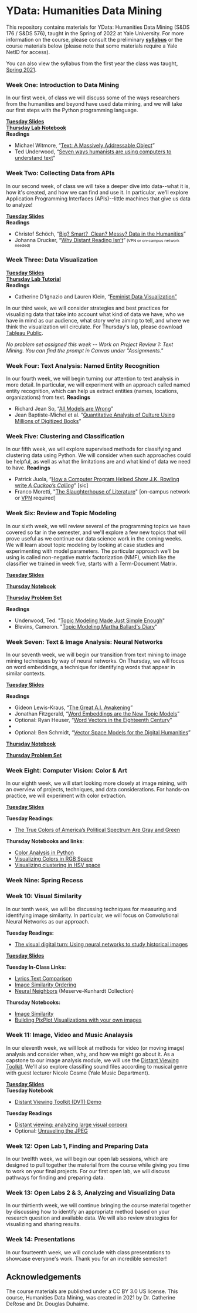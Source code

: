# YData: Humanities Data Mining

This repository contains materials for YData: Humanities Data Mining (S&DS 176 / S&DS 576), taught in the Spring of 2022 at Yale University. For more information on the course, please consult the preliminary  [**syllabus**](https://github.com/YaleDHLab/humanities-data-mining/blob/master/YDATA-HumanitiesDataMiningSpring2022.pdf) or the course materials below (please note that some materials require a Yale NetID for access).

You can also view the syllabus from the first year the class was taught, [Spring 2021](https://github.com/YaleDHLab/humanities-data-mining/blob/master/Spring-2021.md).

### Week One: Introduction to Data Mining

In our first week, of class we will discuss some of the ways researchers from the humanities and beyond have used data mining, and we will take our first steps with the Python programming language.

[**Tuesday Slides**](https://docs.google.com/presentation/d/1kIM6ts5PnacRHk0YdGWvMY4ecgSnrTD32cdMUjjU2Hk/edit?usp=sharing)<br/>
[**Thursday Lab Notebook**](https://colab.research.google.com/drive/1ynzXjh0hKbdJIj0LtQuPFn-SaCWY3rPi?usp=sharing)<br/>
**Readings**<br/>
* Michael Witmore, “[Text: A Massively Addressable Object](https://dhdebates.gc.cuny.edu/read/untitled-88c11800-9446-469b-a3be-3fdb36bfbd1e/section/402e7e9a-359b-4b11-8386-a1b48e40425a)”
* Ted Underwood, “[Seven ways humanists are using computers to understand text](https://tedunderwood.com/2015/06/04/seven-ways-humanists-are-using-computers-to-understand-text/)”

### Week Two: Collecting Data from APIs

In our second week, of class we will take a deeper dive into data--what it is, how it's created, and how we can find and use it. In particular, we'll explore Application Programming Interfaces (APIs)--little machines that give us data to analyze!

[**Tuesday Slides**](https://docs.google.com/presentation/d/1nqA0TBXOnypuXMFtO4x6huMVGFabx41VT9Bd62fmT2s/edit?usp=sharing)<br/>
**Readings**<br/>
* Christof Schöch, &ldquo;<a class="inline_disabled" href="http://journalofdigitalhumanities.org/2-3/big-smart-clean-messy-data-in-the-humanities/" target="_blank" rel="noopener noreferrer">Big? Smart?&nbsp; Clean? Messy? Data in the Humanities</a>&rdquo;
* Johanna Drucker, &ldquo;<a class="inline_disabled" href="https://www.cambridge.org/core/services/aop-cambridge-core/content/view/757C1225CFDCF629FC2895C76DD747B0/S0030812900116098a.pdf/why-distant-reading-isnt.pdf" target="_blank" rel="noopener noreferrer">Why Distant Reading Isn&rsquo;t</a>&rdquo;<span style="font-size: 8pt;"> (VPN or on-campus network needed)</span>


### Week Three: Data Visualization

[**Tuesday Slides**](https://docs.google.com/presentation/d/17pd5CL-bfPI5da3igAc8fDlLh2KDbdynATUK-G1OQtg/edit?usp=sharing)<br/>
[**Thursday Lab Tutorial**](https://github.com/YaleDHLab/humanities-data-mining/blob/master/workshop-materials/tableau-workshop/README.md)<br/>
**Readings**<br/>
* Catherine D’Ignazio and Lauren Klein, “<a href="http://www.kanarinka.com/wp-content/uploads/2015/07/IEEE_Feminist_Data_Visualization.pdf">Feminist Data Visualization”</a>

In our third week, we will consider strategies and best practices for visualizing data that take into account what kind of data we have, who we have in mind as our audience, what story we're aiming to tell, and where we think the visualization will circulate. For Thursday's lab, please download [Tableau Public](https://public.tableau.com/en-us/s/).

<i>No problem set assigned this week -- Work on Project Review 1: Text Mining. You can find the prompt in Canvas under "Assignments."</i>

### Week Four: Text Analysis: Named Entity Recognition

In our fourth week, we will begin turning our attention to text analysis in more detail. In particular, we will experiment with an approach called named entity recognition, which can help us extract entities (names, locations, organizations) from text.
**Readings**<br/>
<ul>
    <li>Richard Jean So, &ldquo;<a class="inline_disabled" href="https://www.cambridge.org/core/journals/pmla/article/all-models-are-wrong/0AFE2CEA7F036769916EC819BFCD8E6E#" target="_blank" rel="noopener">All Models are Wrong</a>&rdquo;</li>
    <li>Jean Baptiste-Michel et al. &ldquo;<a class="inline_disabled" href="https://www.science.org/doi/10.1126/science.1199644" target="_blank" rel="noopener">Quantitative Analysis of Culture Using Millions of Digitized Books</a>&rdquo;</li>
</ul>

### Week Five: Clustering and Classification

In our fifth week, we will explore supervised methods for classifying and clustering data using Python. We will consider when such approaches could be helpful, as well as what the limitations are and what kind of data we need to have.
**Readings**<br/>
<ul>
    <li>Patrick Juola, &ldquo;<a class="inline_disabled" href="https://www.scientificamerican.com/article/how-a-computer-program-helped-show-jk-rowling-write-a-cuckoos-calling/" target="_blank" rel="noopener">How a Computer Program Helped Show J.K. Rowling write <em>A Cuckoo&rsquo;s Calling</em></a>&rdquo; [sic]</li>
    <li>Franco Moretti, "<a class="inline_disabled" href="https://muse.jhu.edu/article/22852" target="_blank" rel="noopener">The Slaughterhouse of Literature</a>" [on-campus network or <a class="inline_disabled" href="https://ask.library.yale.edu/faq/174875" target="_blank" rel="noopener">VPN</a> required]</li>
</ul>

### Week Six: Review and Topic Modeling 

In our sixth week, we will review several of the programming topics we have covered so far in the semester, and we'll explore a few new topics that will prove useful as we continue our data science work in the coming weeks. We will learn about topic modeling by looking at case studies and experimenting with model parameters. The particular approach we'll be using is called non-negative matrix factorization (NMF), which like the classifier we trained in week five, starts with a Term-Document Matrix.

**[Tuesday Slides](https://docs.google.com/presentation/d/18aMawTOqBQxSXrfN2V13ZCgK-1Ccw7M8G0148HOTMaM/edit?usp=sharing)**

**[Thursday Notebook](https://colab.research.google.com/drive/1Bk5Dat9vySfx3YeFYGn5Ydx1ChN5eQdr?usp=sharing)**

**[Thursday Problem Set](https://colab.research.google.com/drive/1R_t_s3DKlo2nTa-yW7DfvPc9UloBGfo_?usp=sharing)**

**Readings**<br/>
<ul>
    <li>Underwood, Ted. "<a class="inline_disabled" href="https://tedunderwood.com/2012/04/07/topic-modeling-made-just-simple-enough/" target="_blank" rel="noopener">Topic Modeling Made Just Simple Enough</a>"</li>
    <li>Blevins, Cameron. "<a class="inline_disabled" href="https://www.cameronblevins.org/posts/topic-modeling-martha-ballards-diary/" target="_blank" rel="noopener">Topic Modeling Martha Ballard's Diary</a>"</li>
</ul>

### Week Seven: Text & Image Analysis: Neural Networks

In our seventh week, we will begin our transition from text mining to image mining techniques by way of neural networks. On Thursday, we will focus on word embeddings, a technique for identifying words that appear in similar contexts.

**[Tuesday Slides](https://docs.google.com/presentation/d/1wj-5EjLEMRg7boOlrXB9TSOwMmjw0WNryyz_phBN4VI/edit?usp=sharing)**

**Readings**<br/>
<ul>
    <li>Gideon Lewis-Kraus, &ldquo;<a class="inline_disabled" href="https://www.nytimes.com/2016/12/14/magazine/the-great-ai-awakening.html" target="_blank" rel="noopener">The Great A.I. Awakening</a>&rdquo;</li>
    <li>Jonathan Fitzgerald, &ldquo;<a class="inline_disabled" href="https://cssh.northeastern.edu/nulab/word-embedding-models-new-topic-models/" target="_blank" rel="noopener">Word Embeddings are the New Topic Models</a>&rdquo;</li>
    <li>Optional: Ryan Heuser, &ldquo;<a href="https://ryanheuser.org/word-vectors/)">Word Vectors in the Eighteenth Century</a>&rdquo;<li>
    <li>Optional: Ben Schmidt, &ldquo;<a href="http://bookworm.benschmidt.org/posts/2015-10-25-Word-Embeddings.html">Vector Space Models for the Digital Humanities</a>&rdquo;</li>
</ul>

**[Thursday Notebook](https://colab.research.google.com/drive/1tGrSqgTyE1heKZuWxifPi-lHvjfeBYdr?usp=sharing)**

**[Thursday Problem Set](https://colab.research.google.com/drive/15qeboVR-U51Hk_F27Aua-MpwVmEQjuhf?usp=sharing)**

### Week Eight: Computer Vision: Color & Art 

In our eighth week, we will start looking more closely at image mining, with an overview of projects, techniques, and data considerations. For hands-on practice, we will experiment with color extraction.

**[Tuesday Slides](https://docs.google.com/presentation/d/1JS28si7_P9FSWN8ybp5XogCPR6sZfINVu2lIVq2KWN8/edit?usp=sharing)**

**Tuesday Readings**:

* [The True Colors of America’s Political Spectrum Are Gray and Green](https://www.nytimes.com/interactive/2020/09/02/upshot/america-political-spectrum.html)

**Thursday Notebooks and links**:

* [Color Analysis in Python](https://colab.research.google.com/drive/1MH-qZfIG30qRFUxWP7IZw4AQDFGtgy3w?usp=sharing)
* [Visualizing Colors in RGB Space](https://colab.research.google.com/drive/1Z7N_GD3PIDa2Ta2Ae7l2VmvON9FtXVma?usp=sharing)
* [Visualizing clustering in HSV space](http://dh.library.yale.edu/projects/vogue/colorcluster.html)

### Week Nine: Spring Recess

### Week 10: Visual Similarity

In our tenth week, we will be discussing techniques for measuring and identifying image similarity. In particular, we will focus on Convolutional Neural Networks as our approach.

**Tuesday Readings:**

* [The visual digital turn: Using neural networks to study historical images](https://academic.oup.com/dsh/article/35/1/194/5296356)

**[Tuesday Slides](https://docs.google.com/presentation/d/1BF7USpA4xqZ2zoLSkywJ7CvaF2nakILTvm8uITBeLeI/edit?usp=sharing)**

**Tuesday In-Class Links:**

* [Lyrics Text Comparison](https://colab.research.google.com/drive/1ImjzOLnxxfM0qcjD8K1rOugkJziGUzZz?usp=sharing)
* [Image Similarity Ordering](https://cderose.github.io/image-similarity/)
* [Neural Neighbors](https://dhlab.yale.edu/neural-neighbors/) (Meserve-Kunhardt Collection)

**Thursday Notebooks:**

* [Image Similarity](https://colab.research.google.com/drive/1nI-7QOaWgepRDBcATIe6EylsYvibZg9j?usp=sharing)
* [Building PixPlot Visualizations with your own images](https://colab.research.google.com/drive/1eQg6yAXUDM_XdS5E1PmZ5J_BhJBclEhi?usp=sharing)

### Week 11: Image, Video and Music Analaysis

In our eleventh week, we will look at methods for video (or moving image) analysis and consider when, why, and how we might go about it. As a capstone to our image analysis module, we will use the [Distant Viewing Toolkit](https://github.com/distant-viewing/dvt). We'll also explore classifing sound files according to musical genre with guest lecturer Nicole Cosme (Yale Music Department).

**[Tuesday Slides](https://docs.google.com/presentation/d/1B1w3gLd_27xebM43urhVlI8-XaKOwqtBvYBH-05lREY/edit?usp=sharing)**<br>
**Tuesday Notebook**
* [Distant Viewing Toolkit (DVT) Demo](https://colab.research.google.com/drive/1gRUI8LRtCUpCfglTHNsPwx4e_NoUBSSU?usp=sharing)<br>

**Tuesday Readings**
* [Distant viewing: analyzing large visual corpora](https://academic.oup.com/dsh/article/34/Supplement_1/i3/5694340)
* Optional: [Unraveling the JPEG](https://parametric.press/issue-01/unraveling-the-jpeg/)

### Week 12: Open Lab 1, Finding and Preparing Data

In our twelfth week, we will begin our open lab sessions, which are designed to pull together the material from the course while giving you time to work on your final projects. For our first open lab, we will discuss pathways for finding and preparing data.

### Week 13: Open Labs 2 & 3, Analyzing and Visualizing Data

In our thirtienth week, we will continue bringing the course material together by discussing how to identify an appropriate method based on your research question and available data. We will also review strategies for visualizing and sharing results. 

### Week 14: Presentations

In our fourteenth week, we will conclude with class presentations to showcase everyone's work. Thank you for an incredible semester!


## Acknowledgements
The course materials are published under a CC BY 3.0 US license. This course, Humanities Data Mining, was created in 2021 by Dr. Catherine DeRose and Dr. Douglas Duhaime.
